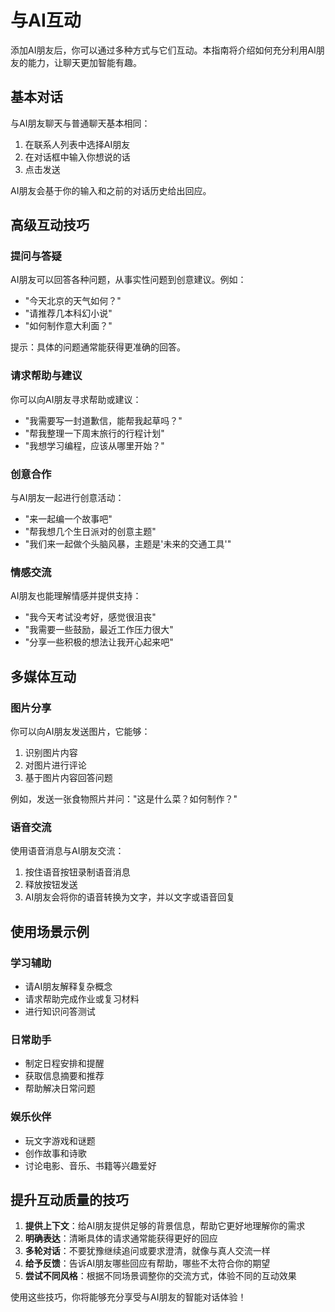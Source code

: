# 与AI互动

添加AI朋友后，你可以通过多种方式与它们互动。本指南将介绍如何充分利用AI朋友的能力，让聊天更加智能有趣。

## 基本对话

与AI朋友聊天与普通聊天基本相同：

1. 在联系人列表中选择AI朋友
2. 在对话框中输入你想说的话
3. 点击发送

AI朋友会基于你的输入和之前的对话历史给出回应。

## 高级互动技巧

### 提问与答疑

AI朋友可以回答各种问题，从事实性问题到创意建议。例如：

- "今天北京的天气如何？"
- "请推荐几本科幻小说"
- "如何制作意大利面？"

提示：具体的问题通常能获得更准确的回答。

### 请求帮助与建议

你可以向AI朋友寻求帮助或建议：

- "我需要写一封道歉信，能帮我起草吗？"
- "帮我整理一下周末旅行的行程计划"
- "我想学习编程，应该从哪里开始？"

### 创意合作

与AI朋友一起进行创意活动：

- "来一起编一个故事吧"
- "帮我想几个生日派对的创意主题"
- "我们来一起做个头脑风暴，主题是'未来的交通工具'"

### 情感交流

AI朋友也能理解情感并提供支持：

- "我今天考试没考好，感觉很沮丧"
- "我需要一些鼓励，最近工作压力很大"
- "分享一些积极的想法让我开心起来吧"

## 多媒体互动

### 图片分享

你可以向AI朋友发送图片，它能够：

1. 识别图片内容
2. 对图片进行评论
3. 基于图片内容回答问题

例如，发送一张食物照片并问："这是什么菜？如何制作？"

### 语音交流

使用语音消息与AI朋友交流：

1. 按住语音按钮录制语音消息
2. 释放按钮发送
3. AI朋友会将你的语音转换为文字，并以文字或语音回复

## 使用场景示例

### 学习辅助

- 请AI朋友解释复杂概念
- 请求帮助完成作业或复习材料
- 进行知识问答测试

### 日常助手

- 制定日程安排和提醒
- 获取信息摘要和推荐
- 帮助解决日常问题

### 娱乐伙伴

- 玩文字游戏和谜题
- 创作故事和诗歌
- 讨论电影、音乐、书籍等兴趣爱好

## 提升互动质量的技巧

1. **提供上下文**：给AI朋友提供足够的背景信息，帮助它更好地理解你的需求
2. **明确表达**：清晰具体的请求通常能获得更好的回应
3. **多轮对话**：不要犹豫继续追问或要求澄清，就像与真人交流一样
4. **给予反馈**：告诉AI朋友哪些回应有帮助，哪些不太符合你的期望
5. **尝试不同风格**：根据不同场景调整你的交流方式，体验不同的互动效果

使用这些技巧，你将能够充分享受与AI朋友的智能对话体验！ 